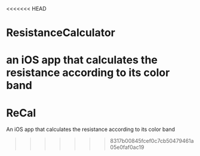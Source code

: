 <<<<<<< HEAD
# ResistanceCalculator
an iOS app that calculates the resistance according to its color band
=======
# ReCal
An iOS app that calculates the resistance according to its color band
>>>>>>> 8317b00845fcef0c7cb50479461a05e0faf0ac19
